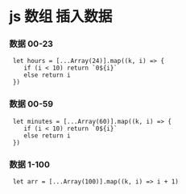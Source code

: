 # js 数组 插入数据

### 数据 00-23

```
 let hours = [...Array(24)].map((k, i) => {
 	if (i < 10) return `0${i}`
 	else return i
 })
```

### 数据 00-59

```
 let minutes = [...Array(60)].map((k, i) => {
 	if (i < 10) return `0${i}`
 	else return i
 })
```

### 数据 1-100

```
 let arr = [...Array(100)].map((k, i) => i + 1)
```


